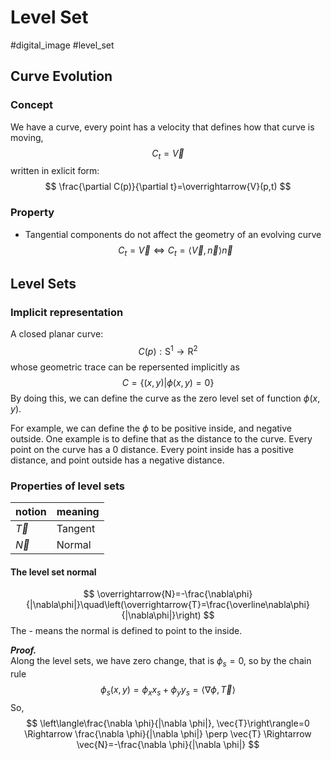 # Level Set

#digital_image #level_set

## Curve Evolution
### Concept
We have a curve, every point has a velocity that defines how that curve is moving, 
$$C_t=\overrightarrow{V}$$
written in exlicit form:
$$
\frac{\partial C(p)}{\partial t}=\overrightarrow{V}(p,t)
$$

### Property
+ Tangential components do not affect the geometry of an evolving curve
$$C_t=\overrightarrow{V} \Leftrightarrow C_t=\left\langle\overrightarrow{V},\overrightarrow{n}\right\rangle \overrightarrow{n}$$



## Level Sets
### Implicit representation
A closed planar curve: 
$$C(p):\mathrm{S^1}\rightarrow\mathrm{R^2}$$
whose geometric trace can be repersented implicitly as
$$C=\left\{(x,y) | \phi(x,y)=0   \right\}$$
By doing this, we can define the curve as the zero level set of function $\phi(x,y)$.  

For example, we can define the $\phi$ to be positive inside, and negative outside. One example is to define that as the distance to the curve. Every point on the curve has a 0 distance. Every point inside has a positive distance, and point outside has a negative distance. 

### Properties of level sets
| notion  | meaning   |
|-------------- | -------------- |
| $\overrightarrow{T}$    | Tangent     |
| $\overrightarrow{N}$    | Normal      |

#### The level set normal
$$
\overrightarrow{N}=-\frac{\nabla\phi}{|\nabla\phi|}\quad\left(\overrightarrow{T}=\frac{\overline\nabla\phi}{|\nabla\phi|}\right)
$$
The - means the normal is defined to point to the inside.

***Proof.***  
Along the level sets, we have zero change, that is $\phi_s=0$, so by the chain rule
$$
\phi_s(x, y)=\phi_x x_s+\phi_y y_s=\langle\nabla \phi, \vec{T}\rangle
$$
So,
$$
\left\langle\frac{\nabla \phi}{|\nabla \phi|}, \vec{T}\right\rangle=0 \Rightarrow \frac{\nabla \phi}{|\nabla \phi|} \perp \vec{T} \Rightarrow \vec{N}=-\frac{\nabla \phi}{|\nabla \phi|}
$$
